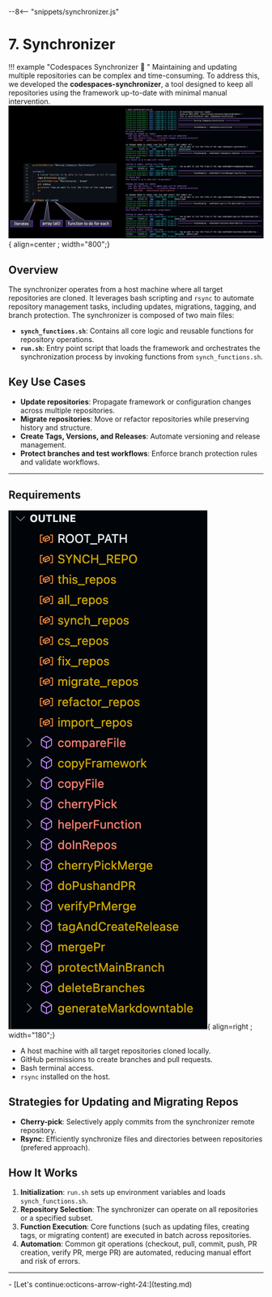 --8<-- "snippets/synchronizer.js"

# 7. Synchronizer

!!! example "Codespaces Synchronizer 🔁 " 
	Maintaining and updating multiple repositories can be complex and time-consuming. To address this, we developed the **codespaces-synchronizer**, a tool designed to keep all repositories using the framework up-to-date with minimal manual intervention.
	![run codespace](img/synchronizer.png){ align=center ; width="800";} 


## Overview

The synchronizer operates from a host machine where all target repositories are cloned. It leverages bash scripting and `rsync` to automate repository management tasks, including updates, migrations, tagging, and branch protection. The synchronizer is composed of two main files:

- **`synch_functions.sh`**: Contains all core logic and reusable functions for repository operations.
- **`run.sh`**: Entry point script that loads the framework and orchestrates the synchronization process by invoking functions from `synch_functions.sh`.

## Key Use Cases

- **Update repositories**: Propagate framework or configuration changes across multiple repositories.
- **Migrate repositories**: Move or refactor repositories while preserving history and structure.
- **Create Tags, Versions, and Releases**: Automate versioning and release management.
- **Protect branches and test workflows**: Enforce branch protection rules and validate workflows.

---

## Requirements

![synch](img/synch_functions.png){ align=right ; width="180";} 

- A host machine with all target repositories cloned locally.
- GitHub permissions to create branches and pull requests.
- Bash terminal access.
- `rsync` installed on the host.

## Strategies for Updating and Migrating Repos 


- **Cherry-pick**: Selectively apply commits from the synchronizer remote repository.
- **Rsync**: Efficiently synchronize files and directories between repositories (prefered approach).

## How It Works

1. **Initialization**: `run.sh` sets up environment variables and loads `synch_functions.sh`.
2. **Repository Selection**: The synchronizer can operate on all repositories or a specified subset.
3. **Function Execution**: Core functions (such as updating files, creating tags, or migrating content) are executed in batch across repositories.
4. **Automation**: Common git operations (checkout, pull, commit, push, PR creation, verify PR, merge PR) are automated, reducing manual effort and risk of errors.

---

<div class="grid cards" markdown>
- [Let's continue:octicons-arrow-right-24:](testing.md)
</div>
